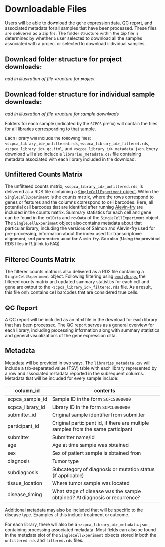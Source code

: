 # Downloadable Files

Users will be able to download the gene expression data, QC report, and associated metadata for all samples that have been processed.
These files are delivered as a zip file.
The folder structure within the zip file is determined by whether a user selected to download all the samples associated with a project or selected to download individual samples.  

## Download folder structure for project downloads: 
_add in illustration of file structure for project_ 

## Download folder structure for individual sample downloads: 
_add in illustration of file structure for sample downloads_ 

Folders for each sample (indicated by the `SCPCS` prefix) will contain the files for all libraries corresponding to that sample. 

Each library will include the following files: `<scpca_library_id>_unfiltered.rds`, `<scpca_library_id>_filtered.rds`, `<scpca_library_id>_qc.html`, and `<scpca_library_id>_metadata.json`. 
Every download will also include a `libraries_metadata.csv` file containing metadata associated with each library included in the download.

## Unfiltered Counts Matrix 

The unfiltered counts matrix, `<scpca_library_id>_unfiltered.rds`, is delivered as a RDS file containing a [`SingleCellExperiment` object](http://bioconductor.org/books/3.13/OSCA.intro/the-singlecellexperiment-class.html).
Within the `SingleCellExperiment` is the counts matrix, where the rows correspond to genes or features and the columns correspond to cell barcodes. 
Here, all potential cell barcodes that are identifed after running [Alevin-fry](processing_information.html/#alignment-and-quantification-using-alevin-fry) are included in the counts matrix. 
Summary statistics for each cell and gene can be found in the `colData` and `rowData` of the `SingleCellExperiment` object.
The `SingleCellExperiment` object also contains metadata about that particular library, including the versions of Salmon and Alevin-fry used for pre-processing, information about the index used for transcriptome alignment, and parameters used for Alevin-fry. 
See also [Using the provided RDS files in R.](link to FAQ)

## Filtered Counts Matrix

The filtered counts matrix is also delivered as a RDS file containing a `SingleCellExperiment` object.
Following filtering using [`emptyDrops`](processing_information.html/#filtering-cells), the filtered counts matrix and updated summary statistics for each cell and gene are output to the `<scpca_library_id>_filtered.rds` file.
As a result, this file only contains cell barcodes that are considered true cells.

## QC Report 

A QC report will be included as an html file in the download for each library that has been processed. 
The QC report serves as a general overview for each library, including processing information along with summary statistics and general visualizations of the gene expression data.

## Metadata

Metadata will be provided in two ways. 
The `libraries_metadata.csv` will include a tab-separated value (TSV) table with each library represented by a row and associated metadata reported in the subsequent columns. 
Metadata that will be included for every sample include: 

| column_id       | contents                                                       |
|-----------------|----------------------------------------------------------------|
| scpca_sample_id | Sample ID in the form `SCPCS000000`                            |
| scpca_library_id | Library ID in the form `SCPCL000000`                          |
| submitter_id    | Original sample identifier from submitter                      |
| participant_id  | Original participant id, if there are multiple samples from the same participant                                                                          |
| submitter       | Submitter name/id                                              |
| age             | Age at time sample was obtained                                |
| sex             | Sex of patient sample is obtained from                      |
| diagnosis       | Tumor type                                                     |
| subdiagnosis    | Subcategory of diagnosis or mutation status (if applicable)   |
| tissue_location | Where tumor sample was located                                 |
| disease_timing  | What stage of disease was the sample obtained? At diagnosis or recurrence? |

Additional metadata may also be included that will be specific to the disease type. Examples of this include treatment or outcome. 

For each library, there will also be a `<scpca_library_id>_metadata.json`, containing processing associated metadata.
Most fields can also be found in the metadata slot of the `SingleCellExperiment` objects stored in both the `unfiltered.rds` and `filtered.rds` files.

